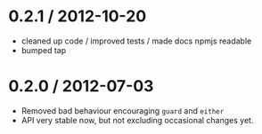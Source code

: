 0.2.1 / 2012-10-20
==================
  * cleaned up code / improved tests / made docs npmjs readable
  * bumped tap

0.2.0 / 2012-07-03
==================
  * Removed bad behaviour encouraging `guard` and `either`
  * API very stable now, but not excluding occasional changes yet.

